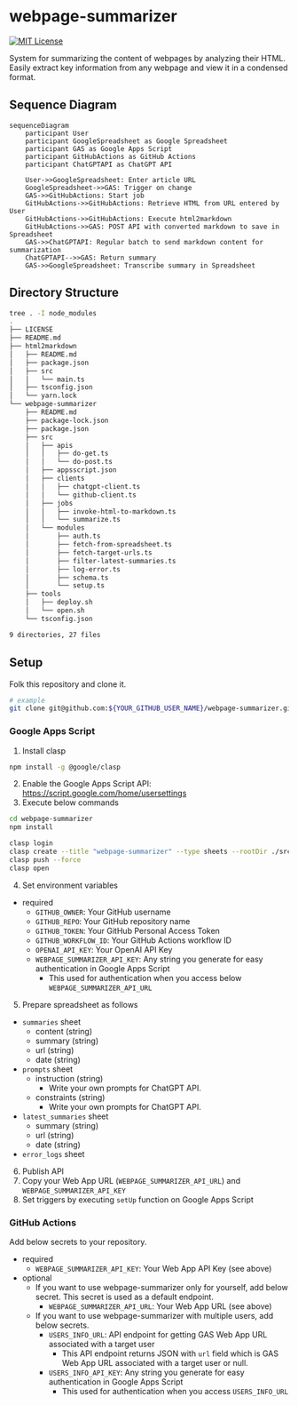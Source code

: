 # webpage-summarizer

[![MIT License](http://img.shields.io/badge/license-MIT-blue.svg?style=flat)](LICENSE)

System for summarizing the content of webpages by analyzing their HTML. Easily extract key information from any webpage and view it in a condensed format.

## Sequence Diagram

```mermaid
sequenceDiagram
    participant User
    participant GoogleSpreadsheet as Google Spreadsheet
    participant GAS as Google Apps Script
    participant GitHubActions as GitHub Actions
    participant ChatGPTAPI as ChatGPT API

    User->>GoogleSpreadsheet: Enter article URL
    GoogleSpreadsheet->>GAS: Trigger on change
    GAS->>GitHubActions: Start job
    GitHubActions->>GitHubActions: Retrieve HTML from URL entered by User
    GitHubActions->>GitHubActions: Execute html2markdown
    GitHubActions->>GAS: POST API with converted markdown to save in Spreadsheet
    GAS->>ChatGPTAPI: Regular batch to send markdown content for summarization
    ChatGPTAPI-->>GAS: Return summary
    GAS->>GoogleSpreadsheet: Transcribe summary in Spreadsheet
```

## Directory Structure

```sh
tree . -I node_modules
.
├── LICENSE
├── README.md
├── html2markdown
│   ├── README.md
│   ├── package.json
│   ├── src
│   │   └── main.ts
│   ├── tsconfig.json
│   └── yarn.lock
└── webpage-summarizer
    ├── README.md
    ├── package-lock.json
    ├── package.json
    ├── src
    │   ├── apis
    │   │   ├── do-get.ts
    │   │   └── do-post.ts
    │   ├── appsscript.json
    │   ├── clients
    │   │   ├── chatgpt-client.ts
    │   │   └── github-client.ts
    │   ├── jobs
    │   │   ├── invoke-html-to-markdown.ts
    │   │   └── summarize.ts
    │   └── modules
    │       ├── auth.ts
    │       ├── fetch-from-spreadsheet.ts
    │       ├── fetch-target-urls.ts
    │       ├── filter-latest-summaries.ts
    │       ├── log-error.ts
    │       ├── schema.ts
    │       └── setup.ts
    ├── tools
    │   ├── deploy.sh
    │   └── open.sh
    └── tsconfig.json

9 directories, 27 files
```

## Setup

Folk this repository and clone it.

```sh
# example
git clone git@github.com:${YOUR_GITHUB_USER_NAME}/webpage-summarizer.git
```

### Google Apps Script

1. Install clasp

```sh
npm install -g @google/clasp
```

2. Enable the Google Apps Script API: https://script.google.com/home/usersettings
3. Execute below commands

```sh
cd webpage-summarizer
npm install

clasp login
clasp create --title "webpage-summarizer" --type sheets --rootDir ./src
clasp push --force
clasp open
```

4. Set environment variables

- required
  - `GITHUB_OWNER`: Your GitHub username
  - `GITHUB_REPO`: Your GitHub repository name
  - `GITHUB_TOKEN`: Your GitHub Personal Access Token
  - `GITHUB_WORKFLOW_ID`: Your GitHub Actions workflow ID
  - `OPENAI_API_KEY`: Your OpenAI API Key
  - `WEBPAGE_SUMMARIZER_API_KEY`: Any string you generate for easy authentication in Google Apps Script
    - This used for authentication when you access below `WEBPAGE_SUMMARIZER_API_URL`

5. Prepare spreadsheet as follows

- `summaries` sheet
  - content (string)
  - summary (string)
  - url (string)
  - date (string)
- `prompts` sheet
  - instruction (string)
    - Write your own prompts for ChatGPT API.
  - constraints (string)
    - Write your own prompts for ChatGPT API.
- `latest_summaries` sheet
  - summary (string)
  - url (string)
  - date (string)
- `error_logs` sheet

6. Publish API
7. Copy your Web App URL (`WEBPAGE_SUMMARIZER_API_URL`) and `WEBPAGE_SUMMARIZER_API_KEY`
8. Set triggers by executing `setUp` function on Google Apps Script

### GitHub Actions

Add below secrets to your repository.

- required
  - `WEBPAGE_SUMMARIZER_API_KEY`: Your Web App API Key (see above)
- optional
  - If you want to use webpage-summarizer only for yourself, add below secret. This secret is used as a default endpoint.
    - `WEBPAGE_SUMMARIZER_API_URL`: Your Web App URL (see above)
  - If you want to use webpage-summarizer with multiple users, add below secrets.
    - `USERS_INFO_URL`: API endpoint for getting GAS Web App URL associated with a target user
      - This API endpoint returns JSON with `url` field which is GAS Web App URL associated with a target user or null.
    - `USERS_INFO_API_KEY`: Any string you generate for easy authentication in Google Apps Script
      - This used for authentication when you access `USERS_INFO_URL`
